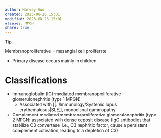 ```yaml
---
author: Harvey Guo
created: 2023-08-26 15:01
modified: 2023-08-26 15:01
aliases: MPGN
share: true
---
```


>[!tip] 
>Membranoproliferative = mesangial cell proliferate
- Primary disease occurs mainly in children
# Classifications
- Immunoglobulin (IG)-mediated membranoproliferative glomerulonephritis (type 1 MPGN)
	- Associated with [[../Immunology/Systemic lupus erythematosus|SLE]], monoclonal gammopathy
- Complement-mediated membranoproliferative glomerulonephritis (type 2 MPGN: associated with dense deposit disease (IgG antibodies that stabilize C3 convertase, i.e., C3 nephritic factor, cause a persistent complement activation, leading to a depletion of C3)
